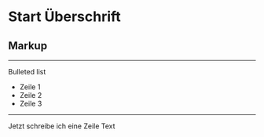# Start Überschrift

## Markup

---

Bulleted list
* Zeile 1
* Zeile 2
* Zeile 3
***

Jetzt schreibe ich eine Zeile Text
